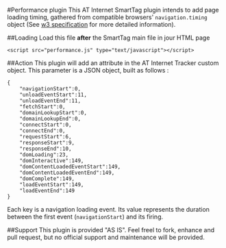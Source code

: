 #Performance plugin
This AT Internet SmartTag plugin intends to add page loading timing, gathered from compatible browsers' `navigation.timing` object (See [w3 specification](https://www.w3.org/TR/navigation-timing/) for more detailed information).

##Loading
Load this file **after** the SmartTag main file in jour HTML page

`<script src="performance.js" type="text/javascript"></script>`

##Action
This plugin will add an attribute in the AT Internet Tracker custom object. This parameter is a JSON object, built as follows : 
```
{
	"navigationStart":0,
	"unloadEventStart":11,
	"unloadEventEnd":11,
	"fetchStart":0,
	"domainLookupStart":0,
	"domainLookupEnd":0,
	"connectStart":0,
	"connectEnd":0,
	"requestStart":6,
	"responseStart":9,
	"responseEnd":10,
	"domLoading":23,
	"domInteractive":149,
	"domContentLoadedEventStart":149,
	"domContentLoadedEventEnd":149,
	"domComplete":149,
	"loadEventStart":149,
	"loadEventEnd":149
}
```
Each key is a navigation loading event. Its value represents the duration between the first event (`navigationStart`) and its firing.

##Support
This plugin is provided "AS IS". Feel freel to fork, enhance and pull request, but no official support and maintenance will be provided.
